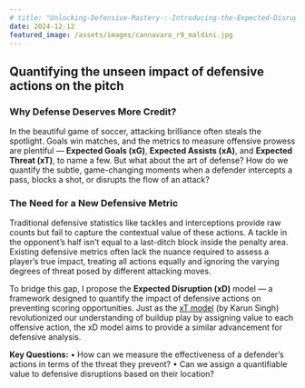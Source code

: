 ```yaml
---
# title: "Unlocking-Defensive-Mastery-:-Introducing-the-Expected-Disruption-(xD)-Model-in-Soccer-Analytics"
date: 2024-12-12
featured_image: /assets/images/cannavaro_r9_maldini.jpg
---
```

## Quantifying the unseen impact of defensive actions on the pitch

### **Why Defense Deserves More Credit?**

In the beautiful game of soccer, attacking brilliance often steals the spotlight. Goals win matches, and the metrics to measure offensive prowess are plentiful — **Expected Goals (xG)**, **Expected Assists (xA)**, and **Expected Threat (xT)**, to name a few. But what about the art of defense? How do we quantify the subtle, game-changing moments when a defender intercepts a pass, blocks a shot, or disrupts the flow of an attack?

### **The Need for a New Defensive Metric**

Traditional defensive statistics like tackles and interceptions provide raw counts but fail to capture the contextual value of these actions. A tackle in the opponent’s half isn’t equal to a last-ditch block inside the penalty area. Existing defensive metrics often lack the nuance required to assess a player’s true impact, treating all actions equally and ignoring the varying degrees of threat posed by different attacking moves.

To bridge this gap, I propose the **Expected Disruption (xD)** model — a framework designed to quantify the impact of defensive actions on preventing scoring opportunities. Just as the [xT model](https://karun.in/blog/expected-threat.html) (by Karun Singh) revolutionized our understanding of buildup play by assigning value to each offensive action, the xD model aims to provide a similar advancement for defensive analysis.

**Key Questions:**
•	How can we measure the effectiveness of a defender’s actions in terms of the threat they prevent?
•	Can we assign a quantifiable value to defensive disruptions based on their location?


